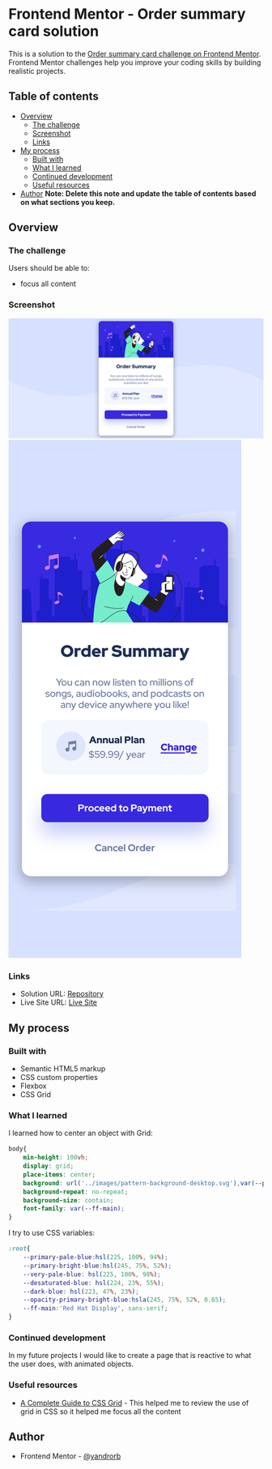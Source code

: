 # Frontend Mentor - Order summary card solution

This is a solution to the [Order summary card challenge on Frontend Mentor](https://www.frontendmentor.io/challenges/order-summary-component-QlPmajDUj). Frontend Mentor challenges help you improve your coding skills by building realistic projects. 

## Table of contents

- [Overview](#overview)
  - [The challenge](#the-challenge)
  - [Screenshot](#screenshot)
  - [Links](#links)
- [My process](#my-process)
  - [Built with](#built-with)
  - [What I learned](#what-i-learned)
  - [Continued development](#continued-development)
  - [Useful resources](#useful-resources)
- [Author](#author)
**Note: Delete this note and update the table of contents based on what sections you keep.**

## Overview

### The challenge

Users should be able to:

- focus all content

### Screenshot

![desktop](./design/desktop.png)
![mobile](./design/mobile.png)

### Links

- Solution URL: [Repository](https://github.com/YandroRB/order-summary)
- Live Site URL: [Live Site](https://yandrorb.github.io/order-summary/)

## My process

### Built with

- Semantic HTML5 markup
- CSS custom properties
- Flexbox
- CSS Grid

### What I learned
I learned how to center an object with Grid:
```css
body{
    min-height: 100vh;
    display: grid;
    place-items: center;
    background: url('../images/pattern-background-desktop.svg'),var(--primary-pale-blue);
    background-repeat: no-repeat;
    background-size: contain;
    font-family: var(--ff-main);
}
```
I try to use CSS variables:
```css
:root{
    --primary-pale-blue:hsl(225, 100%, 94%);
    --primary-bright-blue:hsl(245, 75%, 52%);
    --very-pale-blue: hsl(225, 100%, 98%);
    --desaturated-blue: hsl(224, 23%, 55%);
    --dark-blue: hsl(223, 47%, 23%);
    --opacity-primary-bright-blue:hsla(245, 75%, 52%, 0.65);
    --ff-main:'Red Hat Display', sans-serif;
}
```


### Continued development

In my future projects I would like to create a page that is reactive to what the user does, with animated objects.

### Useful resources

- [A Complete Guide to CSS Grid](https://css-tricks.com/snippets/css/complete-guide-grid/) - This helped me to review the use of grid in CSS so it helped me focus all the content

## Author

- Frontend Mentor - [@yandrorb](https://www.frontendmentor.io/profile/YandroRB)
